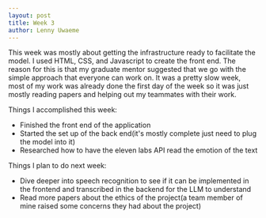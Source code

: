 ```yaml
---
layout: post
title: Week 3
author: Lenny Uwaeme
---
```

This week was mostly about getting the infrastructure ready to facilitate the model. I used HTML, CSS, and Javascript to create the front end. The reason for this is that my graduate mentor suggested that we go with the simple approach that everyone can work on.
It was a pretty slow week, most of my work was already done the first day of the week so it was just mostly reading papers and helping out my teammates with their work.

Things I accomplished this week:
- Finished the front end of the application
- Started the set up of the back end(it's mostly complete just need to plug the model into it)
- Researched how to have the eleven labs API read the emotion of the text

Things I plan to do next week:
- Dive deeper into speech recognition to see if it can be implemented in the frontend and transcribed in the backend for the LLM to understand
- Read more papers about the ethics of the project(a team member of mine raised some concerns they had about the project)
